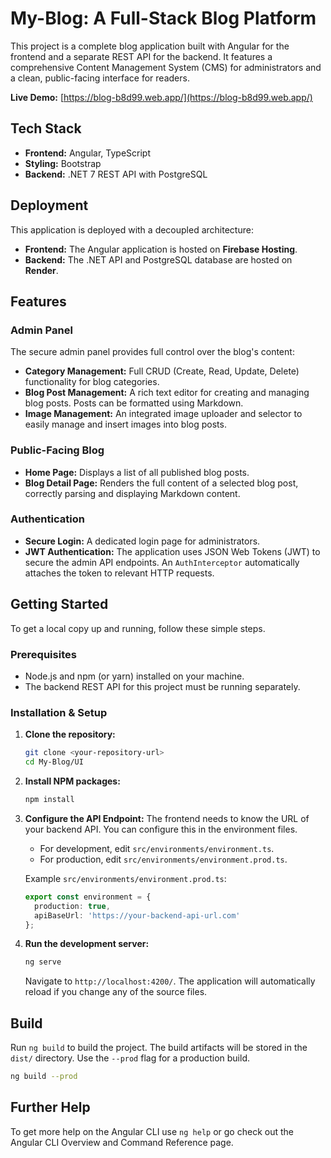 # My-Blog: A Full-Stack Blog Platform

This project is a complete blog application built with Angular for the frontend and a separate REST API for the backend. It features a comprehensive Content Management System (CMS) for administrators and a clean, public-facing interface for readers.

**Live Demo:** [https://blog-b8d99.web.app/](https://blog-b8d99.web.app/)

## Tech Stack

*   **Frontend:** Angular, TypeScript
*   **Styling:** Bootstrap
*   **Backend:** .NET 7 REST API with PostgreSQL

## Deployment

This application is deployed with a decoupled architecture:
*   **Frontend:** The Angular application is hosted on **Firebase Hosting**.
*   **Backend:** The .NET API and PostgreSQL database are hosted on **Render**.

## Features

### Admin Panel

The secure admin panel provides full control over the blog's content:

*   **Category Management:** Full CRUD (Create, Read, Update, Delete) functionality for blog categories.
*   **Blog Post Management:** A rich text editor for creating and managing blog posts. Posts can be formatted using Markdown.
*   **Image Management:** An integrated image uploader and selector to easily manage and insert images into blog posts.

### Public-Facing Blog

*   **Home Page:** Displays a list of all published blog posts.
*   **Blog Detail Page:** Renders the full content of a selected blog post, correctly parsing and displaying Markdown content.

### Authentication

*   **Secure Login:** A dedicated login page for administrators.
*   **JWT Authentication:** The application uses JSON Web Tokens (JWT) to secure the admin API endpoints. An `AuthInterceptor` automatically attaches the token to relevant HTTP requests.

## Getting Started

To get a local copy up and running, follow these simple steps.

### Prerequisites

*   Node.js and npm (or yarn) installed on your machine.
*   The backend REST API for this project must be running separately.

### Installation & Setup

1.  **Clone the repository:**
    ```sh
    git clone <your-repository-url>
    cd My-Blog/UI
    ```

2.  **Install NPM packages:**
    ```sh
    npm install
    ```

3.  **Configure the API Endpoint:**
    The frontend needs to know the URL of your backend API. You can configure this in the environment files.

    *   For development, edit `src/environments/environment.ts`.
    *   For production, edit `src/environments/environment.prod.ts`.

    Example `src/environments/environment.prod.ts`:
    ```typescript
    export const environment = {
      production: true,
      apiBaseUrl: 'https://your-backend-api-url.com'
    };
    ```

4.  **Run the development server:**
    ```sh
    ng serve
    ```
    Navigate to `http://localhost:4200/`. The application will automatically reload if you change any of the source files.

## Build

Run `ng build` to build the project. The build artifacts will be stored in the `dist/` directory. Use the `--prod` flag for a production build.

```sh
ng build --prod
```

## Further Help

To get more help on the Angular CLI use `ng help` or go check out the Angular CLI Overview and Command Reference page.
